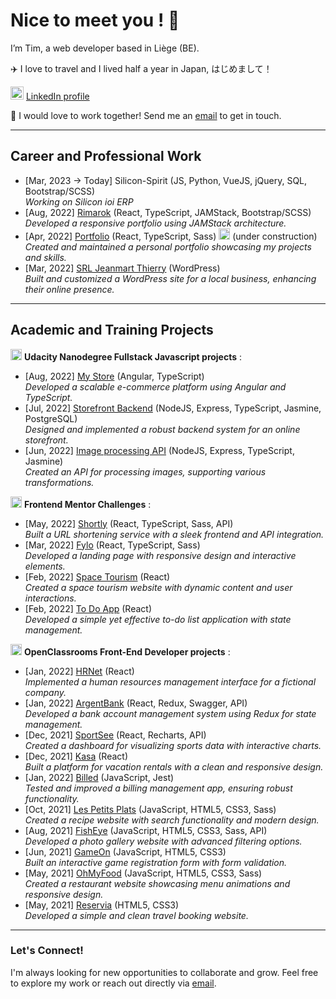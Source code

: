 # Nice to meet you ! 👋

I’m Tim, a web developer based in Liège (BE).

✈️ I love to travel and I lived half a year in Japan, はじめまして！

<img src="https://img.icons8.com/color/48/000000/linkedin.png" alt="LinkedIn icon by Icons8" height="21" /> [LinkedIn profile](https://www.linkedin.com/in/tim-jeanmart-29540020b)

📧 I would love to work together! Send me an [email](mailto:tim.jeanmart@hotmail.com) to get in touch.

---

## Career and Professional Work

   - [Mar, 2023 -> Today] Silicon-Spirit (JS, Python, VueJS, jQuery, SQL, Bootstrap/SCSS)  
     *Working on Silicon ioi ERP*
   - [Aug, 2022] [Rimarok](https://rimarok.com/) (React, TypeScript, JAMStack, Bootstrap/SCSS)  
     *Developed a responsive portfolio using JAMStack architecture.*
   - [Apr, 2022] [Portfolio](https://github.com/Tim-jn/site-perso) (React, TypeScript, Sass) <img width="18" height="18" src="https://img.icons8.com/color/48/maintenance.png" alt="maintenance"/> (under construction)
     *Created and maintained a personal portfolio showcasing my projects and skills.*
   - [Mar, 2022] [SRL Jeanmart Thierry](https://jeanmartth.be/) (WordPress)  
     *Built and customized a WordPress site for a local business, enhancing their online presence.*

---

## Academic and Training Projects

<img src="https://img.icons8.com/external-tal-revivo-shadow-tal-revivo/24/000000/external-udacity-a-for-profit-educational-organization-founded-by-offering-massive-open-online-courses-logo-shadow-tal-revivo.png" alt="Udacity Icon" height="18" /> **Udacity Nanodegree Fullstack Javascript projects** :
    
   - [Aug, 2022] [My Store](https://github.com/Tim-jn/my-store) (Angular, TypeScript)  
     *Developed a scalable e-commerce platform using Angular and TypeScript.*
   - [Jul, 2022] [Storefront Backend](https://github.com/Tim-jn/store-front-backend) (NodeJS, Express, TypeScript, Jasmine, PostgreSQL)  
     *Designed and implemented a robust backend system for an online storefront.*
   - [Jun, 2022] [Image processing API](https://github.com/Tim-jn/image-processing-api) (NodeJS, Express, TypeScript, Jasmine)  
     *Created an API for processing images, supporting various transformations.*

<img src="https://cdn.brandfetch.io/frontendmentor.io/fallback/transparent/theme/dark/h/256/w/256/icon" alt="Frontend Mentor Icon" height="18" /> **Frontend Mentor Challenges** :
    
   - [May, 2022] [Shortly](https://github.com/Tim-jn/Shortly) (React, TypeScript, Sass, API)  
     *Built a URL shortening service with a sleek frontend and API integration.*
   - [Mar, 2022] [Fylo](https://github.com/Tim-jn/Fylo) (React, TypeScript, Sass)  
     *Developed a landing page with responsive design and interactive elements.*
   - [Feb, 2022] [Space Tourism](https://github.com/Tim-jn/space-tourism) (React)  
     *Created a space tourism website with dynamic content and user interactions.*
   - [Feb, 2022] [To Do App](https://github.com/Tim-jn/to-do-app) (React)  
     *Developed a simple yet effective to-do list application with state management.*

<img src="https://www.jobirl.com/images/societe/1621324779.jpg" alt="OpenClassrooms Icon" height="18"/> **OpenClassrooms Front-End Developer projects** :
    
   - [Jan, 2022] [HRNet](https://github.com/Tim-jn/TimothyJeanmart_14_07012022) (React)  
     *Implemented a human resources management interface for a fictional company.*
   - [Jan, 2022] [ArgentBank](https://github.com/Tim-jn/TimothyJeanmart_13_17122021) (React, Redux, Swagger, API)  
     *Developed a bank account management system using Redux for state management.*
   - [Dec, 2021] [SportSee](https://github.com/Tim-jn/TimothyJeanmart_12_29112021) (React, Recharts, API)  
     *Created a dashboard for visualizing sports data with interactive charts.*
   - [Dec, 2021] [Kasa](https://github.com/Tim-jn/TimothyJeanmart_11_07112021) (React)  
     *Built a platform for vacation rentals with a clean and responsive design.*
   - [Jan, 2022] [Billed](https://github.com/Tim-jn/TimothyJeanmart_9_11102021) (JavaScript, Jest)  
     *Tested and improved a billing management app, ensuring robust functionality.*
   - [Oct, 2021] [Les Petits Plats](https://github.com/Tim-jn/TimothyJeanmart_7_24082021) (JavaScript, HTML5, CSS3, Sass)  
     *Created a recipe website with search functionality and modern design.*
   - [Aug, 2021] [FishEye](https://github.com/Tim-jn/TimothyJeanmart_6_01072021) (JavaScript, HTML5, CSS3, Sass, API)  
     *Developed a photo gallery website with advanced filtering options.*
   - [Jun, 2021] [GameOn](https://github.com/Tim-jn/TimothyJeanmart_4_01062021) (JavaScript, HTML5, CSS3)  
     *Built an interactive game registration form with form validation.*
   - [May, 2021] [OhMyFood](https://github.com/Tim-jn/TimothyJeanmart_3_10052021) (JavaScript, HTML5, CSS3, Sass)  
     *Created a restaurant website showcasing menu animations and responsive design.*
   - [May, 2021] [Reservia](https://github.com/Tim-jn/TimothyJeanmart_2_16042021) (HTML5, CSS3)  
     *Developed a simple and clean travel booking website.*

---

### Let's Connect!

I'm always looking for new opportunities to collaborate and grow. Feel free to explore my work or reach out directly via [email](mailto:tim.jeanmart@hotmail.com).
